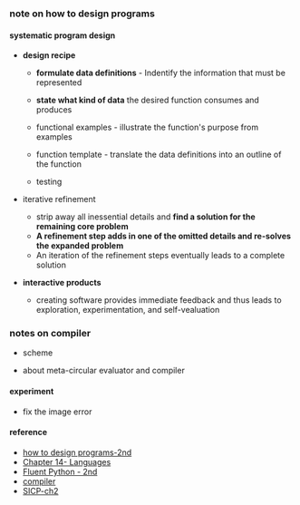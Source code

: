
### note on how to design programs 


#### systematic program design  
* **design recipe**  
    - **formulate data definitions** - Indentify the information that must be represented  
    - **state what kind of data** the desired function consumes and produces  
    
    - functional examples - illustrate the function's purpose from examples  
    
    - function template - translate the data definitions into an outline of the function  
    
    - testing

* iterative refinement  
    - strip away all inessential details and **find a solution for  the remaining core problem**   
    - **A refinement step adds in one of the omitted details and re-solves the expanded problem**  
    - An iteration of the refinement steps eventually leads to a complete solution  

* **interactive products** 
    - creating software provides immediate feedback and  thus leads to exploration,
experimentation, and self-vealuation


### notes on compiler  
* scheme 
  
* about meta-circular evaluator and compiler 


#### experiment  
* fix the image error

#### reference
* [how to design programs-2nd](https://htdp.org/2018-01-06/Book/index.html) 
* [Chapter 14- Languages](http://www.catb.org/~esr/writings/taoup/html/ch14s04.html#c_lang)
* [Fluent Python - 2nd](https://learning-oreilly-com.easyaccess1.lib.cuhk.edu.hk/library/view/fluent-python-2nd/9781492056348/?ar=)
* [compiler](http://composingprograms.com/pages/31-introduction.html#programming-languages) 
* [SICP-ch2](http://sarabander.github.io/sicp/html/Chapter-2.xhtml#Chapter-2)
